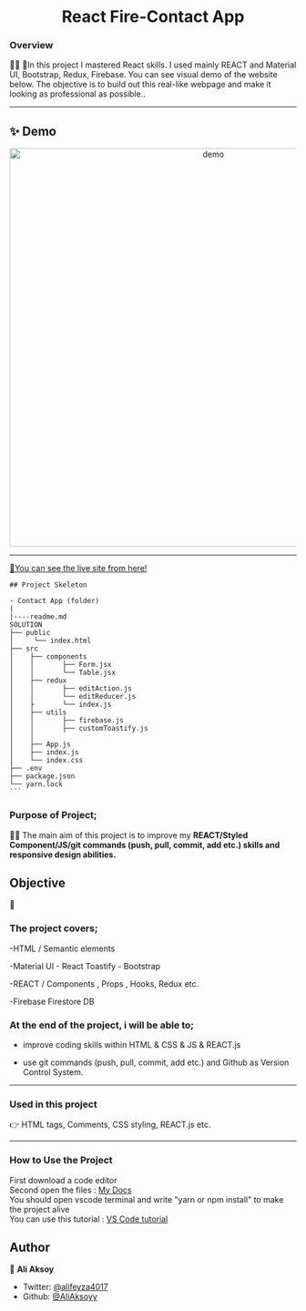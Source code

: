 <h1 align="center">React Fire-Contact App</h1>

<h3>Overview</h3>
👨‍💻 👨In this project I mastered React skills. I used mainly REACT and Material UI, Bootstrap, Redux, Firebase. You can see visual demo of the website below. The objective is to build out this real-like webpage and make it looking as professional as possible..
<hr>

## ✨ Demo

 <p align="center">
  <img width="700" align="center" src="./public/gif/maker.gif" alt="demo"/>   
</p>

<!-- ![Alt text](https://giphy.com/peekasso)  -->

<hr>

[📍You can see the live site from here!](https://react-fire-contact-app.vercel.app/)

<!-- ------------------------------------------------------ -->
````
## Project Skeleton 

- Contact App (folder)
|
|----readme.md         
SOLUTION
├── public
│     └── index.html
├── src
│    ├── components
│    │       ├── Form.jsx
│    │       └── Table.jsx
│    ├── redux
│    │       ├── editAction.js
│    │       └── editReducer.js
│    ├       └── index.js
│    ├── utils
│    │       ├── firebase.js
│    │       ├── customToastify.js
│    │            
│    ├── App.js
│    ├── index.js
│    └── index.css
├── .env
├── package.json
└── yarn.lock
```
````
<!-- --------------------------------------- -->
### Purpose of Project;

👨‍💻 The main aim of this project is to improve my <b> REACT/Styled Component/JS/git commands (push, pull, commit, add etc.) skills and responsive design abilities.</b>


## Objective

🎯

### The project covers;

-HTML / Semantic elements

-Material UI - React Toastify - Bootstrap

-REACT / Components , Props , Hooks, Redux etc.

-Firebase Firestore DB

### At the end of the project, i will be able to;

- improve coding skills within HTML & CSS & JS & REACT.js

- use git commands (push, pull, commit, add etc.) and Github as Version Control System.

<hr>
<h3>Used in this project</h3>

👉 HTML tags, Comments, CSS styling, REACT.js etc.


<hr>
<h3>How to Use the Project</h3>
<span>First download a code editor </span>
<br><span>Second open the files : </span><a href='https://github.com/AliAksoyy/React-FireContactApp'>My Docs</a>
<br><span>You should open vscode terminal and write "yarn or npm install" to make the project alive </span>
<br><span>You can use this tutorial : </span><a href='https://www.youtube.com/watch?v=fJEbVCrEMSE'>VS Code tutorial</a>


<!-- ------------------------------------------------------------------------- -->
<!-- ## 🚀 Usage

Make sure you have [npx](https://www.npmjs.com/package/npx) installed (`npx` is shipped by default since npm `5.2.0`)

Just run the following command at the root of your project and answer questions:

```sh
npx readme-md-generator
```

Or use default values for all questions (`-y`):

```sh
npx readme-md-generator -y
```

Use your own `ejs` README template (`-p`):

```sh
npx readme-md-generator -p path/to/my/own/template.md
```

You can find [ejs README template examples here](https://github.com/kefranabg/readme-md-generator/tree/master/templates). -->

<!-- -------------------------------------------------------------------------- -->

<!-- ## Code Contributors

This project exists thanks to all the people who contribute. [[Contribute](CONTRIBUTING.md)].
<a href="https://github.com/kefranabg/readme-md-generator/graphs/contributors"><img src="https://opencollective.com/readme-md-generator/contributors.svg?width=890&button=false" /></a>
 -->

<!-- ## 🤝 Contributing

Contributions, issues and feature requests are welcome.<br />
Feel free to check [issues page](https://github.com/kefranabg/readme-md-generator/issues) if you want to contribute.<br />
[Check the contributing guide](./CONTRIBUTING.md).<br /> -->


<!-- ------------------------------------------------------------------------------------- -->
## Author

👤 **Ali Aksoy**

- Twitter: [@alifeyza4017](https://twitter.com/alifeyza4017)
- Github: [@AliAksoyy](https://github.com/AliAksoyy)
